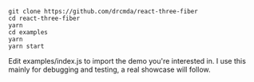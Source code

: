 ```shell
git clone https://github.com/drcmda/react-three-fiber
cd react-three-fiber
yarn
cd examples
yarn
yarn start
```

Edit examples/index.js to import the demo you're interested in. I use this mainly for debugging and testing, a real showcase will follow.
